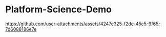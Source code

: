 # Platform-Science-Demo


https://github.com/user-attachments/assets/4247e325-f2de-45c5-9f65-7d6088186e7e

